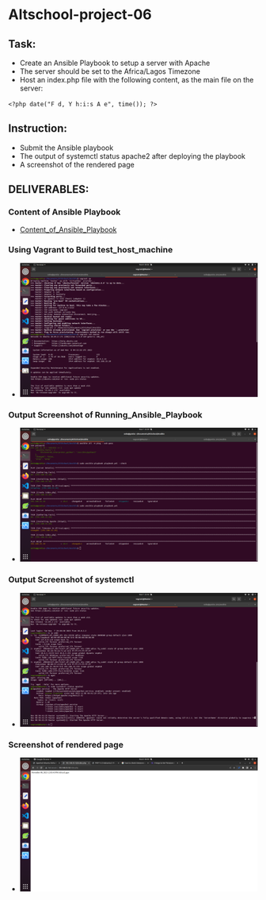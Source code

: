 # Altschool-project-06

## Task:

- Create an Ansible Playbook to setup a server with Apache
- The server should be set to the Africa/Lagos Timezone
- Host an index.php file with the following content, as the main file on the server:

`<?php
date("F d, Y h:i:s A e", time());
?>`

## Instruction:
- Submit the Ansible playbook
- The output of systemctl status apache2 after deploying the playbook
- A screenshot of the rendered page


##  DELIVERABLES:

### Content of Ansible Playbook
- [Content_of_Ansible_Playbook](https://github.com/wave-cloud0/Ansible-Project/blob/master/playbook.yml)

### Using Vagrant to Build test_host_machine
- ![test_host_machine](<images/test_host_machine.png>)

### Output Screenshot of Running_Ansible_Playbook
- ![image_of_Running_Ansible_Playbook](<images/Running_Ansible_Playbook.png>)

### Output Screenshot of systemctl
- ![Image_of_systemctl](<images/Image_of_systemctl.png>)

### Screenshot of rendered page
- ![image_of_index.php](<images/image_of_index_php.png>)
